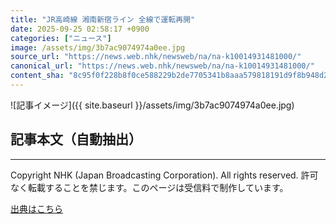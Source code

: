 ```yaml
---
title: "JR高崎線 湘南新宿ライン 全線で運転再開"
date: 2025-09-25 02:58:17 +0900
categories: ["ニュース"]
image: /assets/img/3b7ac9074974a0ee.jpg
source_url: "https://news.web.nhk/newsweb/na/na-k10014931481000/"
canonical_url: "https://news.web.nhk/newsweb/na/na-k10014931481000/"
content_sha: "8c95f0f228b8f0ce588229b2de7705341b8aaa579818191d9f8b948d2e99f60d"
---
```


![記事イメージ]({{ site.baseurl }}/assets/img/3b7ac9074974a0ee.jpg)

## 記事本文（自動抽出）
<div><div class="_13tndsj2"><nav aria-label="フッターサイトナビゲーション" class="_13tndsj4"></nav><hr class="esl7kn2s esl7kn1l esl7kn1n _14xli2ae"><p class="esl7kn2s esl7kn1m esl7kn1o _1yvk0f68 _1lugom81">Copyright NHK (Japan Broadcasting Corporation). All rights reserved. 許可なく転載することを禁じます。このページは受信料で制作しています。</p></div></div>

[出典はこちら](https://news.web.nhk/newsweb/na/na-k10014931481000/)
